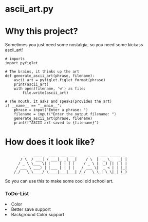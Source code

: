 # ascii_art.py
<h1>Why this project?</h1>
<p>Sometimes you just need some nostalgia, so you need some kickass ascii_art!</p>

    # imports
    import pyfiglet

    # The brains, it thinks up the art
    def generate_ascii_art(phrase, filename):
        ascii_art = pyfiglet.figlet_format(phrase)
        print(ascii_art)
        with open(filename, 'w') as file:
            file.write(ascii_art)

    # The mouth, it asks and speaks(provides the art)
    if __name__ == "__main__":
        phrase = input("Enter a phrase: ")
        filename = input("Enter the output filename: ")
        generate_ascii_art(phrase, filename)
        print(f"ASCII art saved to {filename}")

<h1>How does it look like?</h1>

            _    ____   ____ ___ ___      _    ____ _____ _ 
           / \  / ___| / ___|_ _|_ _|    / \  |  _ \_   _| |
          / _ \ \___ \| |    | | | |    / _ \ | |_) || | | |
         / ___ \ ___) | |___ | | | |   / ___ \|  _ < | | |_|
        /_/   \_\____/ \____|___|___| /_/   \_\_| \_\|_| (_)

<p>So you can use this to make some cool old school art.</p>

<h3>ToDo-List</h3>
<li>Color</li>
<li>Better save support</li>
<li>Background Color support</li>
 

